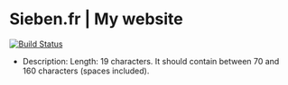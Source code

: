 Sieben.fr | My website
======================

[![Build Status](https://api.travis-ci.org/sieben/sieben.github.com.png?branch=master)](https://travis-ci.org/sieben/sieben.github.com)

- Description: Length: 19 characters. It should contain between 70 and 160 characters (spaces included).
